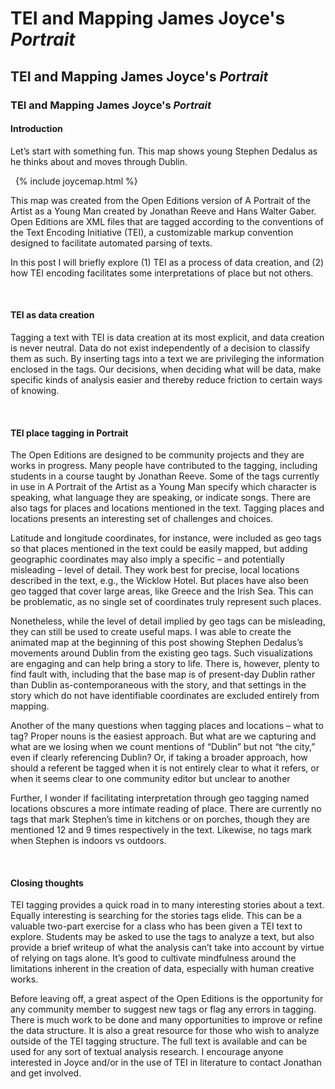 # TEI and Mapping James Joyce's *Portrait*

## TEI and Mapping James Joyce's *Portrait*

### TEI and Mapping James Joyce's *Portrait*

#### Introduction

Let’s start with something fun. This map shows young Stephen Dedalus as he thinks about and moves through Dublin.


&nbsp;
  {% include joycemap.html %}
&nbsp; 

This map was created from the Open Editions version of A Portrait of the Artist as a Young Man created by Jonathan Reeve and Hans Walter Gaber. Open Editions are XML files that are tagged according to the conventions of the Text Encoding Initiative (TEI), a customizable markup convention designed to facilitate automated parsing of texts.

In this post I will briefly explore (1) TEI as a process of data creation, and (2) how TEI encoding facilitates some interpretations of place but not others.

&nbsp;

#### TEI as data creation
Tagging a text with TEI is data creation at its most explicit, and data creation is never neutral. Data do not exist independently of a decision to classify them as such. By inserting tags into a text we are privileging the information enclosed in the tags. Our decisions, when deciding what will be data, make specific kinds of analysis easier and thereby reduce friction to certain ways of knowing.

&nbsp;

#### TEI place tagging in Portrait
The Open Editions are designed to be community projects and they are works in progress. Many people have contributed to the tagging, including students in a course taught by Jonathan Reeve. Some of the tags currently in use in A Portrait of the Artist as a Young Man specify which character is speaking, what language they are speaking, or indicate songs. There are also tags for places and locations mentioned in the text. Tagging places and locations presents an interesting set of challenges and choices.

Latitude and longitude coordinates, for instance, were included as geo tags so that places mentioned in the text could be easily mapped, but adding geographic coordinates may also imply a specific – and potentially misleading – level of detail. They work best for precise, local locations described in the text, e.g., the Wicklow Hotel. But places have also been geo tagged that cover large areas, like Greece and the Irish Sea. This can be problematic, as no single set of coordinates truly represent such places.

Nonetheless, while the level of detail implied by geo tags can be misleading, they can still be used to create useful maps.
I was able to create the animated map at the beginning of this post showing Stephen Dedalus’s movements around Dublin from the existing geo tags. Such visualizations are engaging and can help bring a story to life. There is, however, plenty to find fault with, including that the base map is of present-day Dublin rather than Dublin as-contemporaneous with the story, and that settings in the story which do not have identifiable coordinates are excluded entirely from mapping.

Another of the many questions when tagging places and locations – what to tag? Proper nouns is the easiest approach. But what are we capturing and what are we losing when we count mentions of “Dublin” but not “the city,” even if clearly referencing Dublin? Or, if taking a broader approach, how should a referent be tagged when it is not entirely clear to what it refers, or when it seems clear to one community editor but unclear to another

Further, I wonder if facilitating interpretation through geo tagging named locations obscures a more intimate reading of place. There are currently no tags that mark Stephen’s time in kitchens or on porches, though they are mentioned 12 and 9 times respectively in the text. Likewise, no tags mark when Stephen is indoors vs outdoors.

&nbsp;

#### Closing thoughts

TEI tagging provides a quick road in to many interesting stories about a text. Equally interesting is searching for the stories tags elide. This can be a valuable two-part exercise for a class who has been given a TEI text to explore. Students may be asked to use the tags to analyze a text, but also provide a brief writeup of what the analysis can’t take into account by virtue of relying on tags alone. It’s good to cultivate mindfulness around the limitations inherent in the creation of data, especially with human creative works.

Before leaving off, a great aspect of the Open Editions is the opportunity for any community member to suggest new tags or flag any errors in tagging. There is much work to be done and many opportunities to improve or refine the data structure. It is also a great resource for those who wish to analyze outside of the TEI tagging structure. The full text is available and can be used for any sort of textual analysis research. I encourage anyone interested in Joyce and/or in the use of TEI in literature to contact Jonathan and get involved.

